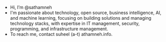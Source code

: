 - Hi, I’m @sathamneh
- I'm passionate about technology, open source, business intelligence, AI, and machine learning, focusing on building solutions and managing technology stacks, with expertise in IT management, security, programming, and infrastructure management.
- To reach me, contact suheel (a-t) athamneh.info.
  

<!---
sathamneh/sathamneh is a ✨ special ✨ repository because its `README.md` (this file) appears on your GitHub profile.
You can click the Preview link to take a look at your changes.
--->
